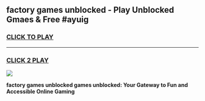 
## factory games unblocked - Play Unblocked Gmaes & Free #ayuig
<h3>
<a href="https://premium.freeplayer.one?title=factory_games_unblocked&ref=03M">CLICK TO PLAY</a></h3>
<hr>

<h3>
<a href="https://premium.freeplayer.one?title=factory_games_unblocked&ref=03M">CLICK 2 PLAY</a>
  
</h3>

<a href="https://premium.freeplayer.one?title=factory_games_unblocked&ref=03M"><img src="https://clearcache.store/games.png"></a>


**factory games unblocked games unblocked: Your Gateway to Fun and Accessible Online Gaming**
